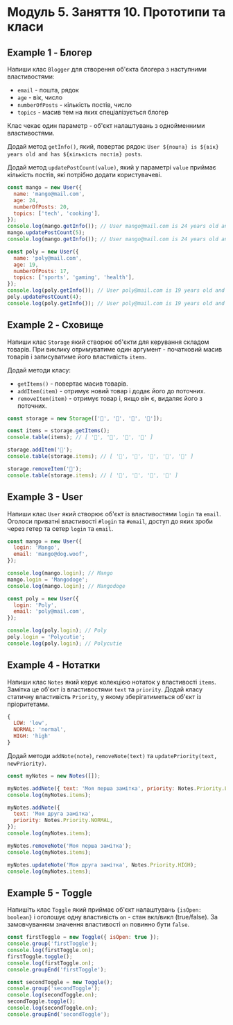 # Модуль 5. Заняття 10. Прототипи та класи

## Example 1 - Блогер

Напиши клас `Blogger` для створення об'єкта блогера з наступними властивостями:

- `email` - пошта, рядок
- `age` - вік, число
- `numberOfPosts` - кількість постів, число
- `topics` - масив тем на яких спеціалізується блогер

Клас чекає один параметр - об'єкт налаштувань з однойменними властивостями.

Додай метод `getInfo()`, який, повертає рядок:
`User ${пошта} is ${вік} years old and has ${кількість постів} posts`.

Додай метод `updatePostCount(value)`, який у параметрі `value` приймає
кількість постів, які потрібно додати користувачеві.

```js
const mango = new User({
  name: 'mango@mail.com',
  age: 24,
  numberOfPosts: 20,
  topics: ['tech', 'cooking'],
});
console.log(mango.getInfo()); // User mango@mail.com is 24 years old and has 20 posts
mango.updatePostCount(5);
console.log(mango.getInfo()); // User mango@mail.com is 24 years old and has 25 posts

const poly = new User({
  name: 'poly@mail.com',
  age: 19,
  numberOfPosts: 17,
  topics: ['sports', 'gaming', 'health'],
});
console.log(poly.getInfo()); // User poly@mail.com is 19 years old and has 17 posts
poly.updatePostCount(4);
console.log(poly.getInfo()); // User poly@mail.com is 19 years old and has 21 posts
```

## Example 2 - Сховище

Напиши клас `Storage` який створює об'єкти для керування складом товарів.
При виклику отримуватиме один аргумент - початковий масив товарів і записуватиме
його властивість `items`.

Додай методи класу:

- `getItems()` - повертає масив товарів.
- `addItem(item)` - отримує новий товар і додає його до поточних.
- `removeItem(item)` - отримує товар і, якщо він є, видаляє його з поточних.

```js
const storage = new Storage(['🍎', '🍋', '🍇', '🍑']);

const items = storage.getItems();
console.table(items); // [ '🍎', '🍋', '🍇', '🍑' ]

storage.addItem('🍌');
console.table(storage.items); // [ '🍎', '🍋', '🍇', '🍑', '🍌' ]

storage.removeItem('🍋');
console.table(storage.items); // [ '🍎', '🍇', '🍑', '🍌' ]
```

## Example 3 - User

Напиши клас `User` який створює об'єкт із властивостями `login` та `email`.
Оголоси приватні властивості `#login` та `#email`, доступ до яких зроби через
гетер та сетер `login` та `email`.

```js
const mango = new User({
  login: 'Mango',
  email: 'mango@dog.woof',
});

console.log(mango.login); // Mango
mango.login = 'Mangodoge';
console.log(mango.login); // Mangodoge

const poly = new User({
  login: 'Poly',
  email: 'poly@mail.com',
});

console.log(poly.login); // Poly
poly.login = 'Polycutie';
console.log(poly.login); // Polycutie
```

## Example 4 - Нотатки

Напиши клас `Notes` який керує колекцією нотаток у властивості `items`.
Замітка це об'єкт із властивостями `text` та `priority`. Додай класу статичну
властивість `Priority`, у якому зберігатиметься об'єкт із пріоритетами.

```js
{
  LOW: 'low',
  NORMAL: 'normal',
  HIGH: 'high'
}
```

Додай методи `addNote(note)`, `removeNote(text)` та
`updatePriority(text, newPriority)`.

```js
const myNotes = new Notes([]);

myNotes.addNote({ text: 'Моя перша замітка', priority: Notes.Priority.LOW });
console.log(myNotes.items);

myNotes.addNote({
  text: 'Моя друга замітка',
  priority: Notes.Priority.NORMAL,
});
console.log(myNotes.items);

myNotes.removeNote('Моя перша замітка');
console.log(myNotes.items);

myNotes.updateNote('Моя друга замітка', Notes.Priority.HIGH);
console.log(myNotes.items);
```

## Example 5 - Toggle

Напишіть клас `Toggle` який приймає об'єкт налаштувань `{isOpen: boolean}` і
оголошує одну властивість `on` - стан вкл/викл (true/false). За замовчуванням
значення властивості `on` повинно бути `false`.

```js
const firstToggle = new Toggle({ isOpen: true });
console.group('firstToggle');
console.log(firstToggle.on);
firstToggle.toggle();
console.log(firstToggle.on);
console.groupEnd('firstToggle');

const secondToggle = new Toggle();
console.group('secondToggle');
console.log(secondToggle.on);
secondToggle.toggle();
console.log(secondToggle.on);
console.groupEnd('secondToggle');
```
